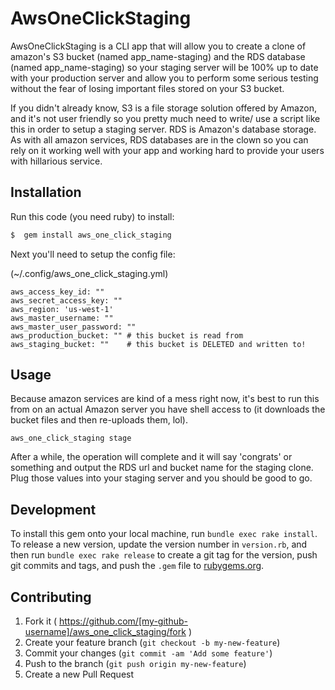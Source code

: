 # AwsOneClickStaging

AwsOneClickStaging is a CLI app that will allow you to create a clone of amazon's S3 bucket (named app_name-staging) and the RDS database (named app_name-staging) so your staging server will be 100% up to date with your production server and allow you to perform some serious testing without the fear of losing important files stored on your S3 bucket.  

If you didn't already know, S3 is a file storage solution offered by Amazon, and it's not user friendly so you pretty much need to write/ use a script like this in order to setup a staging server.  RDS is Amazon's database storage.  As with all amazon services, RDS databases are in the clown so you can rely on it working well with your app and working hard to provide your users with hillarious service.  

## Installation

Run this code (you need ruby) to install:

```ruby
$  gem install aws_one_click_staging
```

Next you'll need to setup the config file:

(~/.config/aws_one_click_staging.yml)
```
aws_access_key_id: ""
aws_secret_access_key: ""
aws_region: 'us-west-1'
aws_master_username: ""
aws_master_user_password: ""
aws_production_bucket: "" # this bucket is read from
aws_staging_bucket: ""    # this bucket is DELETED and written to!
```


## Usage

Because amazon services are kind of a mess right now, it's best to run this from on an actual Amazon server you have shell access to (it downloads the bucket files and then re-uploads them, lol).

```
aws_one_click_staging stage
```

After a while, the operation will complete and it will say 'congrats' or something and output the RDS url and bucket name for the staging clone.  Plug those values into your staging server and you should be good to go.  


## Development

To install this gem onto your local machine, run `bundle exec rake install`. To release a new version, update the version number in `version.rb`, and then run `bundle exec rake release` to create a git tag for the version, push git commits and tags, and push the `.gem` file to [rubygems.org](https://rubygems.org).

## Contributing

1. Fork it ( https://github.com/[my-github-username]/aws_one_click_staging/fork )
2. Create your feature branch (`git checkout -b my-new-feature`)
3. Commit your changes (`git commit -am 'Add some feature'`)
4. Push to the branch (`git push origin my-new-feature`)
5. Create a new Pull Request
